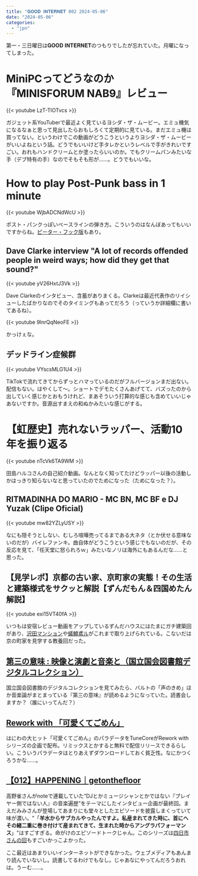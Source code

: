 ```yaml
---
title: "𝐆𝐎𝐎𝐃 𝐈𝐍𝐓𝐄𝐑𝐍𝐄𝐓 002 2024-05-06"
date: "2024-05-06"
categories: 
  - "jpn"
---
```


第一・三日曜日は𝐆𝐎𝐎𝐃 𝐈𝐍𝐓𝐄𝐑𝐍𝐄𝐓のつもりでしたが忘れていた。月曜になってしまった。

# MiniPCってどうなのか『MINISFORUM NAB9』レビュー[](https://www.youtube.com/@yoshidathemovie)

{{< youtube LzT-TlOTvcs >}}

ガジェット系YouTuberで最近よく見ているヨシダ・ザ・ムービー。エミュ機気になるなぁと思って見出したらおもしろくて定期的に見ている。まだエミュ機は買ってない。というわけでこの動画がどうこうというよりヨシダ・ザ・ムービーがいいよねという話。どうでもいいけど手タレかというレベルで手がきれいですごい。おれもハンドクリームとか塗ったらいいのか。でもクリームパンみたいな手（デブ特有の手）なのでそもそも形が……。どうでもいいな。

# How to play Post-Punk bass in 1 minute

{{< youtube WjbADCNdWcU >}}

ポスト・パンクっぽいベースラインの弾き方。こういうのはなんぼあってもいいですからね。[ピーター・フック版](https://www.youtube.com/watch?v=zlC_ZNMZpHU)もあり。

## Dave Clarke interview "A lot of records offended people in weird ways; how did they get that sound?"

{{< youtube yV26HxtJ3Vk >}}

Dave Clarkeのインタビュー、含蓄がありまくる。Clarkeは最近代表作のリイシューしたばかりなのでそのタイミングもあってだろう（っていうか詳細欄に書いてあるね）。

{{< youtube 9lnrQqNeoFE >}}

かっけぇな。

## デッドライン症候群

{{< youtube VYscsMLG1U4 >}}

TikTokで流れてきてからずっとハマっているのだがフルバージョンまだ出ない。配信もない。はやくして～。ショートでデモたくさんあげてて、バズったのから出していく感じかとおもうけれど、まあそういう打算的な感じも含めていいじゃあないですか。音源出すまえの和ぬかみたいな感じがする。

# 【虹歴史】売れないラッパー、活動10年を振り返る[](https://www.youtube.com/@dokusya_model)

{{< youtube nTcVk6TA9WM >}}

田島ハルコさんの自己紹介動画。なんとなく知ってたけどラッパー以後の活動しかはっきり知らないなと思っていたのでためになった（ためになった？）。

## RITMADINHA DO MARIO - MC BN, MC BF e DJ Yuzak (Clipe Oficial)

{{< youtube mw82YZLyUSY >}}

なにも隠そうとしない、むしろ喧嘩売ってるまである大ネタ（とか伏せる意味ないのだが）バイレファンキ。曲自体がどうこうという感じでもないのだが、その反応を見て、「任天堂に怒られろｗ」みたいなノリは海外にもあるんだな……と思った。

## 【見学レポ】京都の古い家、京町家の実態！その生活と建築様式をサクッと解説【ずんだもん＆四国めたん解説】

{{< youtube exi15VT40fA >}}

いつもは安宿レビュー動画をアップしているずんだハウスにはたまにガチ建築回があり、[沢田マンション](https://www.youtube.com/watch?v=5aH-vRSZdCE)や[蟻鱒鳶ル](https://www.youtube.com/watch?v=2Vdb6aEdwc4)がこれまで取り上げられている。こないだは京の町家を見学する教養回だった。

## [第三の意味 : 映像と演劇と音楽と（国立国会図書館デジタルコレクション）](https://dl.ndl.go.jp/ja/pid/12577568/1/1)

国立国会図書館のデジタルコレクションを見てみたら、バルトの「声のきめ」ほか音楽論がまとまっている『第三の意味』が読めるようになっていた。読書会しますか？（誰にいってんだ？）

## [Rework with 「可愛くてごめん」](https://www.tunecore.co.jp/cover-wanted/rework-with-kawaikutegomen)

はにわの大ヒット「可愛くてごめん」のパラデータをTuneCoreがRework withシリーズの企画で配布。リミックスとかすると無料で配信リリースできるらしい。こういうパラデータはとりあえずダウンロードしておく貧乏性。なにかつくろうかな……。

## [【012】HAPPENING｜getonthefloor](https://note.com/getonthefloor/n/n9c6efab2c4b8)

高野雀さんがnoteで連載していた“DJとかミュージシャンとかではない『プレイヤー側ではない人』の音楽遍歴”をテーマにしたインタビュー企画が最終回。まえだみみさんが登場してあまりにも堂々としたエピソードを披露しまくっていて味が濃い。"「**羊水からサブカルやったんですよ。私産まれてきた時に、首にへその緒二重に巻き付けて産まれてきて、生まれた時からアングラパフォーマンス**」"はすごすぎる。命がけのエピソードトークじゃん。このシリーズは[四日市さんの回](https://note.com/getonthefloor/n/n0daab3d396aa)もすごいかっこよかった。

ここ最近はあまりいいインターネットができなかった。ウェブメディアもあんまり読んでいないし。読書してるわけでもなし。じゃあなにやってんだろうおれは。うーむ……。
